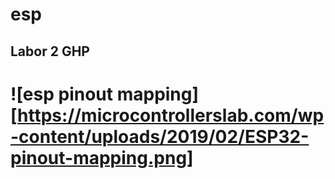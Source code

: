 # esp
## Labor 2 GHP
# ![esp pinout mapping][https://microcontrollerslab.com/wp-content/uploads/2019/02/ESP32-pinout-mapping.png]
